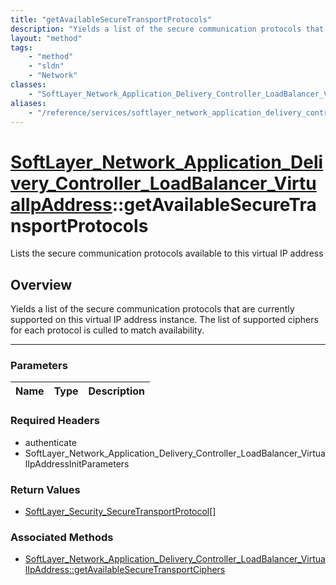 ```yaml
---
title: "getAvailableSecureTransportProtocols"
description: "Yields a list of the secure communication protocols that are currently supported on this virtual IP address instance. Th... "
layout: "method"
tags:
    - "method"
    - "sldn"
    - "Network"
classes:
    - "SoftLayer_Network_Application_Delivery_Controller_LoadBalancer_VirtualIpAddress"
aliases:
    - "/reference/services/softlayer_network_application_delivery_controller_loadbalancer_virtualipaddress/getAvailableSecureTransportProtocols"
---
```

# [SoftLayer_Network_Application_Delivery_Controller_LoadBalancer_VirtualIpAddress](/reference/services/SoftLayer_Network_Application_Delivery_Controller_LoadBalancer_VirtualIpAddress)::getAvailableSecureTransportProtocols


Lists the secure communication protocols available to this virtual IP address 


## Overview 
Yields a list of the secure communication protocols that are currently supported on this virtual IP address instance. The list of supported ciphers for each protocol is culled to match availability. 

-----

### Parameters 
|Name | Type | Description |
| --- | --- | --- |


### Required Headers
* authenticate
* SoftLayer_Network_Application_Delivery_Controller_LoadBalancer_VirtualIpAddressInitParameters


### Return Values
* <a href='/reference/datatypes/SoftLayer_Security_SecureTransportProtocol'>SoftLayer_Security_SecureTransportProtocol[] </a>


### Associated Methods

*  [SoftLayer_Network_Application_Delivery_Controller_LoadBalancer_VirtualIpAddress::getAvailableSecureTransportCiphers](/reference/services/SoftLayer_Network_Application_Delivery_Controller_LoadBalancer_VirtualIpAddress/getAvailableSecureTransportCiphers )




